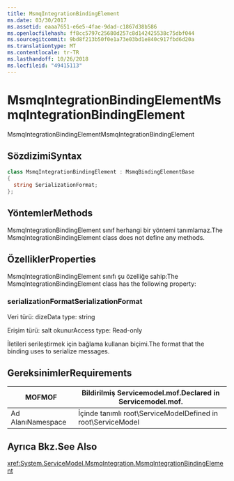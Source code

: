 ```yaml
---
title: MsmqIntegrationBindingElement
ms.date: 03/30/2017
ms.assetid: eaaa7651-e6e5-4fae-9dad-c1867d38b586
ms.openlocfilehash: ff8cc5797c25680d257c8d142425538c75dbf044
ms.sourcegitcommit: 9bd8f213b50f0e1a73e03bd1e840c917fbd6d20a
ms.translationtype: MT
ms.contentlocale: tr-TR
ms.lasthandoff: 10/26/2018
ms.locfileid: "49415113"
---
```

# <a name="msmqintegrationbindingelement"></a><span data-ttu-id="d6ba1-102">MsmqIntegrationBindingElement</span><span class="sxs-lookup"><span data-stu-id="d6ba1-102">MsmqIntegrationBindingElement</span></span>
<span data-ttu-id="d6ba1-103">MsmqIntegrationBindingElement</span><span class="sxs-lookup"><span data-stu-id="d6ba1-103">MsmqIntegrationBindingElement</span></span>  
  
## <a name="syntax"></a><span data-ttu-id="d6ba1-104">Sözdizimi</span><span class="sxs-lookup"><span data-stu-id="d6ba1-104">Syntax</span></span>  
  
```csharp  
class MsmqIntegrationBindingElement : MsmqBindingElementBase  
{  
  string SerializationFormat;  
};  
```  
  
## <a name="methods"></a><span data-ttu-id="d6ba1-105">Yöntemler</span><span class="sxs-lookup"><span data-stu-id="d6ba1-105">Methods</span></span>  
 <span data-ttu-id="d6ba1-106">MsmqIntegrationBindingElement sınıf herhangi bir yöntemi tanımlamaz.</span><span class="sxs-lookup"><span data-stu-id="d6ba1-106">The MsmqIntegrationBindingElement class does not define any methods.</span></span>  
  
## <a name="properties"></a><span data-ttu-id="d6ba1-107">Özellikler</span><span class="sxs-lookup"><span data-stu-id="d6ba1-107">Properties</span></span>  
 <span data-ttu-id="d6ba1-108">MsmqIntegrationBindingElement sınıfı şu özelliğe sahip:</span><span class="sxs-lookup"><span data-stu-id="d6ba1-108">The MsmqIntegrationBindingElement class has the following property:</span></span>  
  
### <a name="serializationformat"></a><span data-ttu-id="d6ba1-109">serializationFormat</span><span class="sxs-lookup"><span data-stu-id="d6ba1-109">SerializationFormat</span></span>  
 <span data-ttu-id="d6ba1-110">Veri türü: dize</span><span class="sxs-lookup"><span data-stu-id="d6ba1-110">Data type: string</span></span>  
  
 <span data-ttu-id="d6ba1-111">Erişim türü: salt okunur</span><span class="sxs-lookup"><span data-stu-id="d6ba1-111">Access type: Read-only</span></span>  
  
 <span data-ttu-id="d6ba1-112">İletileri serileştirmek için bağlama kullanan biçimi.</span><span class="sxs-lookup"><span data-stu-id="d6ba1-112">The format that the binding uses to serialize messages.</span></span>  
  
## <a name="requirements"></a><span data-ttu-id="d6ba1-113">Gereksinimler</span><span class="sxs-lookup"><span data-stu-id="d6ba1-113">Requirements</span></span>  
  
|<span data-ttu-id="d6ba1-114">MOF</span><span class="sxs-lookup"><span data-stu-id="d6ba1-114">MOF</span></span>|<span data-ttu-id="d6ba1-115">Bildirilmiş Servicemodel.mof.</span><span class="sxs-lookup"><span data-stu-id="d6ba1-115">Declared in Servicemodel.mof.</span></span>|  
|---------|-----------------------------------|  
|<span data-ttu-id="d6ba1-116">Ad Alanı</span><span class="sxs-lookup"><span data-stu-id="d6ba1-116">Namespace</span></span>|<span data-ttu-id="d6ba1-117">İçinde tanımlı root\ServiceModel</span><span class="sxs-lookup"><span data-stu-id="d6ba1-117">Defined in root\ServiceModel</span></span>|  
  
## <a name="see-also"></a><span data-ttu-id="d6ba1-118">Ayrıca Bkz.</span><span class="sxs-lookup"><span data-stu-id="d6ba1-118">See Also</span></span>  
 <xref:System.ServiceModel.MsmqIntegration.MsmqIntegrationBindingElement>
